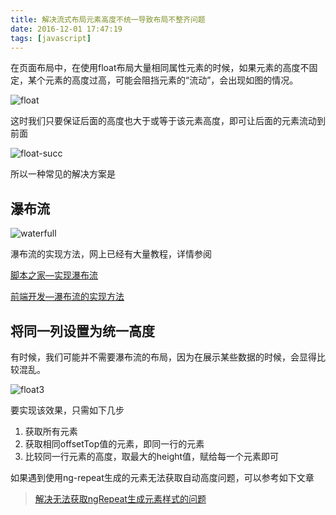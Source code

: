 ```yaml
---
title: 解决流式布局元素高度不统一导致布局不整齐问题
date: 2016-12-01 17:47:19
tags: [javascript]
---
```


在页面布局中，在使用float布局大量相同属性元素的时候，如果元素的高度不固定，某个元素的高度过高，可能会阻挡元素的“流动”，会出现如图的情况。

![float](http://cdn.thisjs.com/github/probfloat-long.png)

<!--more-->

这时我们只要保证后面的高度也大于或等于该元素高度，即可让后面的元素流动到前面

![float-succ](http://cdn.thisjs.com/github/probfloat-long2.png)

所以一种常见的解决方案是

## 瀑布流

![waterfull](http://cdn.thisjs.com/github/probwaterfull.png)

瀑布流的实现方法，网上已经有大量教程，详情参阅

 [脚本之家—实现瀑布流](http://www.jb51.net/article/34141.htm)

 [前端开发—瀑布流的实现方法](http://www.wufangbo.com/tag/%E7%80%91%E5%B8%83%E6%B5%81js/)

 ## 将同一列设置为统一高度

 有时候，我们可能并不需要瀑布流的布局，因为在展示某些数据的时候，会显得比较混乱。

 ![float3](http://cdn.thisjs.com/github/probfloat-long3.png)

 要实现该效果，只需如下几步

 1. 获取所有元素
 2. 获取相同offsetTop值的元素，即同一行的元素
 3. 比较同一行元素的高度，取最大的height值，赋给每一个元素即可

如果遇到使用ng-repeat生成的元素无法获取自动高度问题，可以参考如下文章

> [解决无法获取ngRepeat生成元素样式的问题](https://mrxf.github.io/2016/12/01/%E8%A7%A3%E5%86%B3%E6%97%A0%E6%B3%95%E8%8E%B7%E5%8F%96ngRepeat%E7%94%9F%E6%88%90%E5%85%83%E7%B4%A0%E6%A0%B7%E5%BC%8F%E7%9A%84%E9%97%AE%E9%A2%98/)